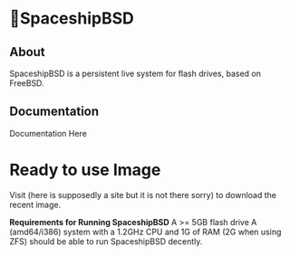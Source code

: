 # 🚀SpaceshipBSD

<p align="center">
     
</p>

<p align="center">
 
  
</p>

## About

SpaceshipBSD is a persistent live system for flash drives, based on FreeBSD.


## Documentation

Documentation Here


# Ready to use Image
 
 Visit (here is supposedly a site but it is not there sorry) to download the recent image.

**Requirements for Running SpaceshipBSD**
A >= 5GB flash drive
A (amd64/i386) system with a 1.2GHz CPU and 1G of RAM (2G when using ZFS) should be able to run SpaceshipBSD decently.
